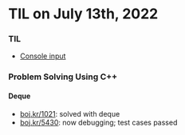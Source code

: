 # **TIL on July 13th, 2022**
### TIL
- [Console input](../../../Languages/C/console-input-07-13-2022.md)

### Problem Solving Using C++
#### Deque
- [boj.kr/1021](../../../Problem%20Solving/boj/Deque/1021-07-12-2022.cpp): solved with deque
- [boj.kr/5430](../../../Problem%20Solving/boj/Deque/5430-07-13-2022.cpp): now debugging; test cases passed

